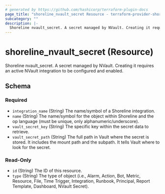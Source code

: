 ```yaml
---
# generated by https://github.com/hashicorp/terraform-plugin-docs
page_title: "shoreline_nvault_secret Resource - terraform-provider-shoreline"
subcategory: ""
description: |-
  Shoreline nvault_secret. A secret managed by NVault. Creating it requires an active NVault integration to be configured and enabled.
---
```


# shoreline_nvault_secret (Resource)

Shoreline nvault_secret. A secret managed by NVault. Creating it requires an active NVault integration to be configured and enabled.



<!-- schema generated by tfplugindocs -->
## Schema

### Required

- `integration_name` (String) The name/symbol of a Shoreline integration.
- `name` (String) The name/symbol for the object within Shoreline and the op language (must be unique, only alphanumeric/underscore).
- `vault_secret_key` (String) The specific key within the secret data to retrieve.
- `vault_secret_path` (String) The full path in Vault where the secret is stored. It includes the mount path and the subpath. It tells Vault where to look for the secret.

### Read-Only

- `id` (String) The ID of this resource.
- `type` (String) The type of object (i.e., Alarm, Action, Bot, Metric, Resource, File, Time Trigger, Integration, Runbook, Principal, Report Template, Dashboard, NVault Secret).
